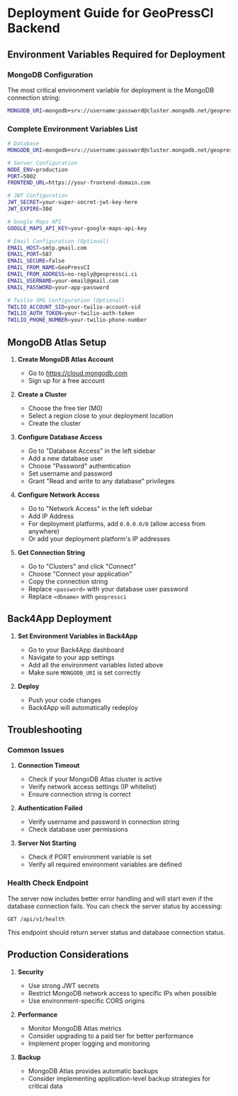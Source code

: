 # Deployment Guide for GeoPressCI Backend

## Environment Variables Required for Deployment

### MongoDB Configuration
The most critical environment variable for deployment is the MongoDB connection string:

```bash
MONGODB_URI=mongodb+srv://username:password@cluster.mongodb.net/geopressci?retryWrites=true&w=majority
```

### Complete Environment Variables List

```bash
# Database
MONGODB_URI=mongodb+srv://username:password@cluster.mongodb.net/geopressci?retryWrites=true&w=majority

# Server Configuration
NODE_ENV=production
PORT=5002
FRONTEND_URL=https://your-frontend-domain.com

# JWT Configuration
JWT_SECRET=your-super-secret-jwt-key-here
JWT_EXPIRE=30d

# Google Maps API
GOOGLE_MAPS_API_KEY=your-google-maps-api-key

# Email Configuration (Optional)
EMAIL_HOST=smtp.gmail.com
EMAIL_PORT=587
EMAIL_SECURE=false
EMAIL_FROM_NAME=GeoPressCI
EMAIL_FROM_ADDRESS=no-reply@geopressci.ci
EMAIL_USERNAME=your-email@gmail.com
EMAIL_PASSWORD=your-app-password

# Twilio SMS Configuration (Optional)
TWILIO_ACCOUNT_SID=your-twilio-account-sid
TWILIO_AUTH_TOKEN=your-twilio-auth-token
TWILIO_PHONE_NUMBER=your-twilio-phone-number
```

## MongoDB Atlas Setup

1. **Create MongoDB Atlas Account**
   - Go to https://cloud.mongodb.com
   - Sign up for a free account

2. **Create a Cluster**
   - Choose the free tier (M0)
   - Select a region close to your deployment location
   - Create the cluster

3. **Configure Database Access**
   - Go to "Database Access" in the left sidebar
   - Add a new database user
   - Choose "Password" authentication
   - Set username and password
   - Grant "Read and write to any database" privileges

4. **Configure Network Access**
   - Go to "Network Access" in the left sidebar
   - Add IP Address
   - For deployment platforms, add `0.0.0.0/0` (allow access from anywhere)
   - Or add your deployment platform's IP addresses

5. **Get Connection String**
   - Go to "Clusters" and click "Connect"
   - Choose "Connect your application"
   - Copy the connection string
   - Replace `<password>` with your database user password
   - Replace `<dbname>` with `geopressci`

## Back4App Deployment

1. **Set Environment Variables in Back4App**
   - Go to your Back4App dashboard
   - Navigate to your app settings
   - Add all the environment variables listed above
   - Make sure `MONGODB_URI` is set correctly

2. **Deploy**
   - Push your code changes
   - Back4App will automatically redeploy

## Troubleshooting

### Common Issues

1. **Connection Timeout**
   - Check if your MongoDB Atlas cluster is active
   - Verify network access settings (IP whitelist)
   - Ensure connection string is correct

2. **Authentication Failed**
   - Verify username and password in connection string
   - Check database user permissions

3. **Server Not Starting**
   - Check if PORT environment variable is set
   - Verify all required environment variables are defined

### Health Check Endpoint

The server now includes better error handling and will start even if the database connection fails. You can check the server status by accessing:

```
GET /api/v1/health
```

This endpoint should return server status and database connection status.

## Production Considerations

1. **Security**
   - Use strong JWT secrets
   - Restrict MongoDB network access to specific IPs when possible
   - Use environment-specific CORS origins

2. **Performance**
   - Monitor MongoDB Atlas metrics
   - Consider upgrading to a paid tier for better performance
   - Implement proper logging and monitoring

3. **Backup**
   - MongoDB Atlas provides automatic backups
   - Consider implementing application-level backup strategies for critical data

